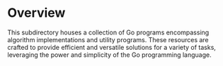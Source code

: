 Overview
========

This subdirectory houses a collection of Go programs encompassing algorithm implementations and utility programs. These resources are crafted to provide efficient and versatile solutions for a variety of tasks, leveraging the power and simplicity of the Go programming language.
